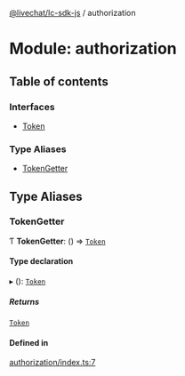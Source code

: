[@livechat/lc-sdk-js](../README.md) / authorization

# Module: authorization

## Table of contents

### Interfaces

- [Token](../interfaces/authorization.Token.md)

### Type Aliases

- [TokenGetter](authorization.md#tokengetter)

## Type Aliases

### TokenGetter

Ƭ **TokenGetter**: () => [`Token`](../interfaces/authorization.Token.md)

#### Type declaration

▸ (): [`Token`](../interfaces/authorization.Token.md)

##### Returns

[`Token`](../interfaces/authorization.Token.md)

#### Defined in

[authorization/index.ts:7](https://github.com/livechat/lc-sdk-js/blob/8462be9/src/authorization/index.ts#L7)
